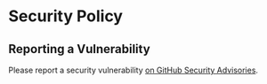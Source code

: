 # Security Policy

## Reporting a Vulnerability

Please report a security vulnerability [on GitHub Security Advisories](https://github.com/xdev-software/intellij-plugin-save-actions/security/advisories/new).
